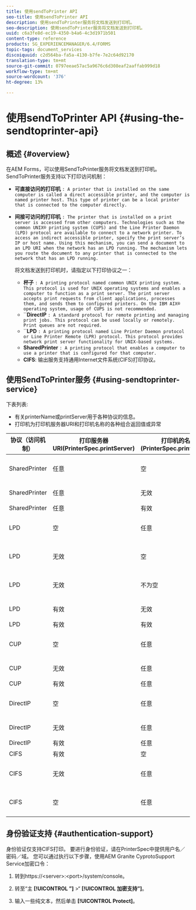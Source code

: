 ```yaml
---
title: 使用sendToPrinter API
seo-title: 使用sendToPrinter API
description: 使用sendToPrinter服务将文档发送到打印机。
seo-description: 使用sendToPrinter服务将文档发送到打印机。
uuid: c6a3fe8d-ec19-4350-b4a6-4c3d1971b501
content-type: reference
products: SG_EXPERIENCEMANAGER/6.4/FORMS
topic-tags: document_services
discoiquuid: c2d564ba-fa5a-4130-b7fe-7e2c64d92170
translation-type: tm+mt
source-git-commit: 0797eeae57ac5a9676c6d308eaf2aaffab999d18
workflow-type: tm+mt
source-wordcount: '376'
ht-degree: 13%

---
```



# 使用sendToPrinter API {#using-the-sendtoprinter-api}

## 概述 {#overview}

在AEM Forms，可以使用SendToPrinter服务将文档发送到打印机。 SendToPrinter服务支持以下打印访问机制：

* **可直接访问的打印机** `: A printer that is installed on the same computer is called a direct accessible printer, and the computer is named printer host. This type of printer can be a local printer that is connected to the computer directly.`

* **间接可访问的打印机** `: The printer that is installed on a print server is accessed from other computers. Technologies such as the common UNIX® printing system (CUPS) and the Line Printer Daemon (LPD) protocol are available to connect to a network printer. To access an indirect accessible printer, specify the print server’s IP or host name. Using this mechanism, you can send a document to an LPD URI when the network has an LPD running. The mechanism lets you route the document to any printer that is connected to the network that has an LPD running.`

   将文档发送到打印机时，请指定以下打印协议之一：

   * **杯子** `: A printing protocol named common UNIX printing system. This protocol is used for UNIX operating systems and enables a computer to function as a print server. The print server accepts print requests from client applications, processes them, and sends them to configured printers. On the IBM AIX® operating system, usage of CUPS is not recommended.`
   * ``**DirectIP** `: A standard protocol for remote printing and managing print jobs. This protocol can be used locally or remotely. Print queues are not required.`
   * ``**LPD** `: A printing protocol named Line Printer Daemon protocol or Line Printer Remote (LPR) protocol. This protocol provides network print server functionality for UNIX-based systems.`
   * **SharedPrinter** `: A printing protocol that enables a computer to use a printer that is configured for that computer.`
   * **CIFS**: 输出服务支持通用Internet文件系统(CIFS)打印协议。

## 使用SendToPrinter服务 {#using-sendtoprinter-service}

下表列表:

* 有关printerName或printServer用于各种协议的信息。
* 打印机为打印机服务器URI和打印机名称的各种组合返回值或异常

| 协议（访问机制） | 打印服务器URI(PrinterSpec.printServer) | 打印机的名称(PrinterSpec.printerName) | 结果 |
|--- |--- |--- |--- |
| SharedPrinter | 任意 | 空 | 异常： 必需参数sPrinterName不能为空。 |
| SharedPrinter | 任意 | 无效 | 出现异常，表示找不到打印机。 |
| SharedPrinter | 任意 | 有效 | 成功的打印作业。 |
| LPD | 空 | 任意 | 表示必需参数sPrintServerUri不能为空的异常。 |
| LPD | 无效 | 空 | 表示必需参数sPrinterName不能为空的异常。 |
| LPD | 无效 | 不为空 | 一个异常，表示未找到sPrintServerUri。 |
| LPD | 有效 | 无效 | 表示找不到打印机的异常。 |
| LPD | 有效 | 有效 | 成功的打印作业。 |
| CUP | 空 | 任意 | 表示必需参数sPrintServerUri不能为空的异常。 |
| CUP | 无效 | 任意 | 表示找不到打印机的异常。 |
| CUP | 有效 | 任意 | 成功的打印作业。 |
| DirectIP | 空 | 任意 | 表示必需参数sPrintServerUri不能为空的异常。 |
| DirectIP | 无效 | 任意 | 表示找不到打印机的异常。 |
| DirectIP | 有效 | 任意 | 成功的打印作业。 |
| CIFS | 有效 | 空 | 成功的打印作业。 |
| CIFS | 无效 | 任意 | 使用CIFS进行打印时出现未知错误。 |
| CIFS | 空 | 任意 | 表示必需参数sPrintServerUri不能为空的异常。 |

## 身份验证支持 {#authentication-support}

身份验证仅支持CIFS打印。 要进行身份验证，请在PrinterSpec中提供用户名／密码／域。 您可以通过执行以下步骤，使用AEM Granite CyprotoSupport Service加密口令：

1. 转到https://&lt;server>:&lt;port>/system/console。

1. 转至“主 **[!UICONTROL ”]** >“ **[!UICONTROL 加密支持”]**。

1. 输入一些纯文本，然后单击 **[!UICONTROL Protect]**。

